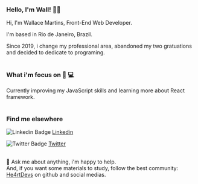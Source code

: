### Hello, I'm Wall! 🖖🏼

Hi, I'm Wallace Martins, Front-End Web Developer. 

I'm based in Rio de Janeiro, Brazil.

Since 2019, i change my professional area, abandoned my two gratuations and decided to dedicate to programing.<br><br>

### What i'm focus on 💁 💻

Currently improving my JavaScript skills and learning more about React framework.<br><br>

### Find me elsewhere

![Linkedin Badge](https://github.com/paulrobertlloyd/socialmediaicons/blob/main/linkedin-16x16.png?raw=true) [Linkedin](https://www.linkedin.com/in/wallmartins/)

![Twitter Badge](https://github.com/paulrobertlloyd/socialmediaicons/blob/main/twitter-16x16.png?raw=true) [Twitter](https://twitter.com/wall_martins1)<br><br>

💬 Ask me about anything, i'm happy to help.<br> And, if you want some materials to study, follow the best community: [He4rtDevs](https://heartdevs.com/) on github and social medias.
